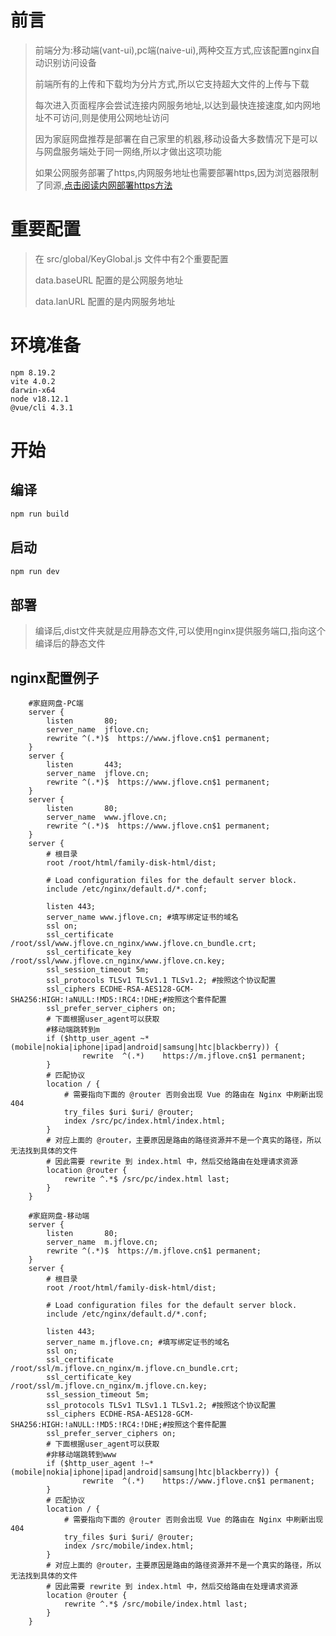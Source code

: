 # 前言
> 前端分为:移动端(vant-ui),pc端(naive-ui),两种交互方式,应该配置nginx自动识别访问设备
> 
> 前端所有的上传和下载均为分片方式,所以它支持超大文件的上传与下载
>
> 每次进入页面程序会尝试连接内网服务地址,以达到最快连接速度,如内网地址不可访问,则是使用公网地址访问
> 
> 因为家庭网盘推荐是部署在自己家里的机器,移动设备大多数情况下是可以与网盘服务端处于同一网络,所以才做出这项功能
> 
> 如果公网服务部署了https,内网服务地址也需要部署https,因为浏览器限制了同源,[点击阅读内网部署https方法](https://blog.jflove.cn/2023/01/30/%E5%B1%80%E5%9F%9F%E7%BD%91%E5%AE%89%E5%85%A8%E7%9A%84https%E5%8D%8F%E8%AE%AE%E8%A7%A3%E5%86%B3%E6%96%B9%E6%A1%88.html)
# 重要配置
> 在 src/global/KeyGlobal.js 文件中有2个重要配置
> 
> data.baseURL 配置的是公网服务地址
> 
> data.lanURL 配置的是内网服务地址

# 环境准备
```
npm 8.19.2
vite 4.0.2 
darwin-x64 
node v18.12.1
@vue/cli 4.3.1
```
# 开始
## 编译
```sh
npm run build
```
## 启动
```sh
npm run dev
```
## 部署
> 编译后,dist文件夹就是应用静态文件,可以使用nginx提供服务端口,指向这个编译后的静态文件

## nginx配置例子
``` 
    #家庭网盘-PC端
    server {
        listen       80;
        server_name  jflove.cn;
        rewrite ^(.*)$  https://www.jflove.cn$1 permanent;
    }
    server {
        listen       443;
        server_name  jflove.cn;
        rewrite ^(.*)$  https://www.jflove.cn$1 permanent;
    }
    server {
        listen       80;
        server_name  www.jflove.cn;
        rewrite ^(.*)$  https://www.jflove.cn$1 permanent;
    }
    server {
        # 根目录
        root /root/html/family-disk-html/dist;

        # Load configuration files for the default server block.
        include /etc/nginx/default.d/*.conf;

        listen 443;
        server_name www.jflove.cn; #填写绑定证书的域名
        ssl on;
        ssl_certificate /root/ssl/www.jflove.cn_nginx/www.jflove.cn_bundle.crt;
        ssl_certificate_key /root/ssl/www.jflove.cn_nginx/www.jflove.cn.key;
        ssl_session_timeout 5m;
        ssl_protocols TLSv1 TLSv1.1 TLSv1.2; #按照这个协议配置
        ssl_ciphers ECDHE-RSA-AES128-GCM-SHA256:HIGH:!aNULL:!MD5:!RC4:!DHE;#按照这个套件配置
        ssl_prefer_server_ciphers on;
        # 下面根据user_agent可以获取
        #移动端跳转到m
        if ($http_user_agent ~* (mobile|nokia|iphone|ipad|android|samsung|htc|blackberry)) {
                rewrite  ^(.*)    https://m.jflove.cn$1 permanent;
        }
        # 匹配协议
        location / {
            # 需要指向下面的 @router 否则会出现 Vue 的路由在 Nginx 中刷新出现 404
            try_files $uri $uri/ @router;
            index /src/pc/index.html/index.html;
        }
        # 对应上面的 @router，主要原因是路由的路径资源并不是一个真实的路径，所以无法找到具体的文件
        # 因此需要 rewrite 到 index.html 中，然后交给路由在处理请求资源
        location @router {
            rewrite ^.*$ /src/pc/index.html last;
        }
    }

    #家庭网盘-移动端
    server {
        listen       80;
        server_name  m.jflove.cn;
        rewrite ^(.*)$  https://m.jflove.cn$1 permanent;
    }
    server {
        # 根目录
        root /root/html/family-disk-html/dist;

        # Load configuration files for the default server block.
        include /etc/nginx/default.d/*.conf;

        listen 443;
        server_name m.jflove.cn; #填写绑定证书的域名
        ssl on;
        ssl_certificate /root/ssl/m.jflove.cn_nginx/m.jflove.cn_bundle.crt;
        ssl_certificate_key /root/ssl/m.jflove.cn_nginx/m.jflove.cn.key;
        ssl_session_timeout 5m;
        ssl_protocols TLSv1 TLSv1.1 TLSv1.2; #按照这个协议配置
        ssl_ciphers ECDHE-RSA-AES128-GCM-SHA256:HIGH:!aNULL:!MD5:!RC4:!DHE;#按照这个套件配置
        ssl_prefer_server_ciphers on;
        # 下面根据user_agent可以获取
        #非移动端跳转到www
        if ($http_user_agent !~* (mobile|nokia|iphone|ipad|android|samsung|htc|blackberry)) {
                rewrite  ^(.*)    https://www.jflove.cn$1 permanent;
        }
        # 匹配协议
        location / {
            # 需要指向下面的 @router 否则会出现 Vue 的路由在 Nginx 中刷新出现 404
            try_files $uri $uri/ @router;
            index /src/mobile/index.html;
        }
        # 对应上面的 @router，主要原因是路由的路径资源并不是一个真实的路径，所以无法找到具体的文件
        # 因此需要 rewrite 到 index.html 中，然后交给路由在处理请求资源
        location @router {
            rewrite ^.*$ /src/mobile/index.html last;
        }
    }
```

